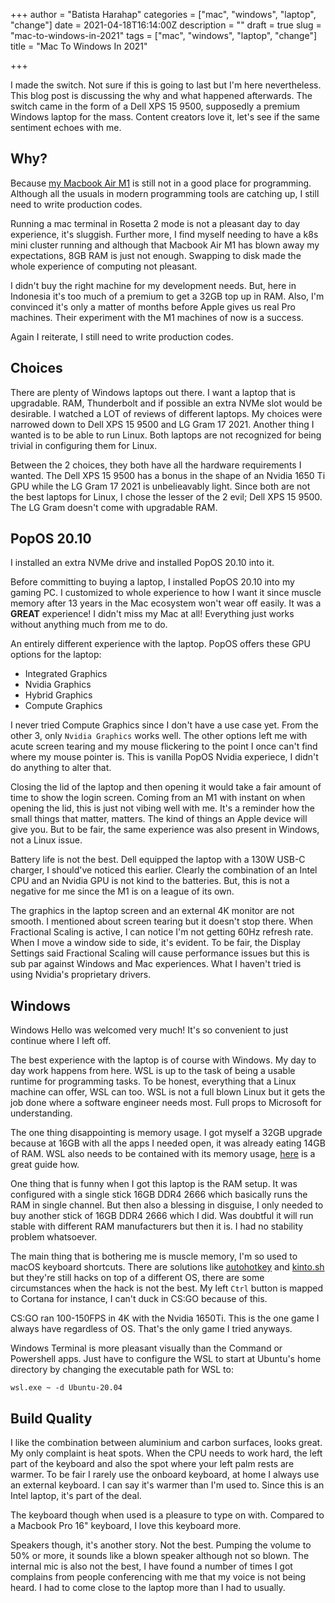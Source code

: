 +++
author = "Batista Harahap"
categories = ["mac", "windows", "laptop", "change"]
date = 2021-04-18T16:14:00Z
description = ""
draft = true
slug = "mac-to-windows-in-2021"
tags = ["mac", "windows", "laptop", "change"]
title = "Mac To Windows In 2021"

+++


I made the switch. Not sure if this is going to last but I'm here nevertheless. This blog post is discussing the why and what happened afterwards. The switch came in the form of a Dell XPS 15 9500, supposedly a premium Windows laptop for the mass. Content creators love it, let's see if the same sentiment echoes with me.

## Why?

Because [my Macbook Air M1](https://bango29.com/macbook-air-m1-experience-for-a-software-engineer/) is still not in a good place for programming. Although all the usuals in modern programming tools are catching up, I still need to write production codes.

Running a mac terminal in Rosetta 2 mode is not a pleasant day to day experience, it's sluggish. Further more, I find myself needing to have a k8s mini cluster running and although that Macbook Air M1 has blown away my expectations, 8GB RAM is just not enough. Swapping to disk made the whole experience of computing not pleasant.

I didn't buy the right machine for my development needs. But, here in Indonesia it's too much of a premium to get a 32GB top up in RAM. Also, I'm convinced it's only a matter of months before Apple gives us real Pro machines. Their experiment with the M1 machines of now is a success.

Again I reiterate, I still need to write production codes.

## Choices

There are plenty of Windows laptops out there. I want a laptop that is upgradable. RAM, Thunderbolt and if possible an extra NVMe slot would be desirable. I watched a LOT of reviews of different laptops. My choices were narrowed down to Dell XPS 15 9500 and LG Gram 17 2021. Another thing I wanted is to be able to run Linux. Both laptops are not recognized for being trivial in configuring them for Linux.

Between the 2 choices, they both have all the hardware requirements I wanted. The Dell XPS 15 9500 has a bonus in the shape of an Nvidia 1650 Ti GPU while the LG Gram 17 2021 is unbelieavably light. Since both are not the best laptops for Linux, I chose the lesser of the 2 evil; Dell XPS 15 9500. The LG Gram doesn't come with upgradable RAM.

## PopOS 20.10

I installed an extra NVMe drive and installed PopOS 20.10 into it.

Before committing to buying a laptop, I installed PopOS 20.10 into my gaming PC. I customized to whole experience to how I want it since muscle memory after 13 years in the Mac ecosystem won't wear off easily. It was a **GREAT** experience! I didn't miss my Mac at all! Everything just works without anything much from me to do.

An entirely different experience with the laptop. PopOS offers these GPU options for the laptop:

* Integrated Graphics
* Nvidia Graphics
* Hybrid Graphics
* Compute Graphics

I never tried Compute Graphics since I don't have a use case yet. From the other 3, only `Nvidia Graphics` works well. The other options left me with acute screen tearing and my mouse flickering to the point I once can't find where my mouse pointer is. This is vanilla PopOS Nvidia experiece, I didn't do anything to alter that.

Closing the lid of the laptop and then opening it would take a fair amount of time to show the login screen. Coming from an M1 with instant on when opening the lid, this is just not vibing well with me. It's a reminder how the small things that matter, matters. The kind of things an Apple device will give you. But to be fair, the same experience was also present in Windows, not a Linux issue.

Battery life is not the best. Dell equipped the laptop with a 130W USB-C charger, I should've noticed this earlier. Clearly the combination of an Intel CPU and an Nvidia GPU is not kind to the batteries. But, this is not a negative for me since the M1 is on a league of its own.

The graphics in the laptop screen and an external 4K monitor are not smooth. I mentioned about screen tearing but it doesn't stop there. When Fractional Scaling is active, I can notice I'm not getting 60Hz refresh rate. When I move a window side to side, it's evident. To be fair, the Display Settings said Fractional Scaling will cause performance issues but this is sub par against Windows and Mac experiences. What I haven't tried is using Nvidia's proprietary drivers.

## Windows

Windows Hello was welcomed very much! It's so convenient to just continue where I left off.

The best experience with the laptop is of course with Windows. My day to day work happens from here. WSL is up to the task of being a usable runtime for programming tasks. To be honest, everything that a Linux machine can offer, WSL can too. WSL is not a full blown Linux but it gets the job done where a software engineer needs most. Full props to Microsoft for understanding.

The one thing disappointing is memory usage. I got myself a 32GB upgrade because at 16GB with all the apps I needed open, it was already eating 14GB of RAM. WSL also needs to be contained with its memory usage, [here](https://blog.simonpeterdebbarma.com/2020-04-memory-and-wsl/) is a great guide how.

One thing that is funny when I got this laptop is the RAM setup. It was configured with a single stick 16GB DDR4 2666 which basically runs the RAM in single channel. But then also a blessing in disguise, I only needed to buy another stick of 16GB DDR4 2666 which I did. Was doubtful it will run stable with different RAM manufacturers but then it is. I had no stability problem whatsoever.

The main thing that is bothering me is muscle memory, I'm so used to macOS keyboard shortcuts. There are solutions like [autohotkey](https://www.autohotkey.com/) and [kinto.sh](http://kinto.sh) but they're still hacks on top of a different OS, there are some circumstances when the hack is not the best. My left `Ctrl` button is mapped to Cortana for instance, I can't duck in CS:GO because of this.

CS:GO ran 100-150FPS in 4K with the Nvidia 1650Ti. This is the one game I always have regardless of OS. That's the only game I tried anyways.

Windows Terminal is more pleasant visually than the Command or Powershell apps. Just have to configure the WSL to start at Ubuntu's home directory by changing the executable path for WSL to:

```
wsl.exe ~ -d Ubuntu-20.04
```

## Build Quality

I like the combination between aluminium and carbon surfaces, looks great. My only complaint is heat spots. When the CPU needs to work hard, the left part of the keyboard and also the spot where your left palm rests are warmer. To be fair I rarely use the onboard keyboard, at home I always use an external keyboard. I can say it's warmer than I'm used to. Since this is an Intel laptop, it's part of the deal.

The keyboard though when used is a pleasure to type on with. Compared to a Macbook Pro 16" keyboard, I love this keyboard more.

Speakers though, it's another story. Not the best. Pumping the volume to 50% or more, it sounds like a blown speaker although not so blown. The internal mic is also not the best, I have found a number of times I got complains from people conferencing with me that my voice is not being heard. I had to come close to the laptop more than I had to usually.


